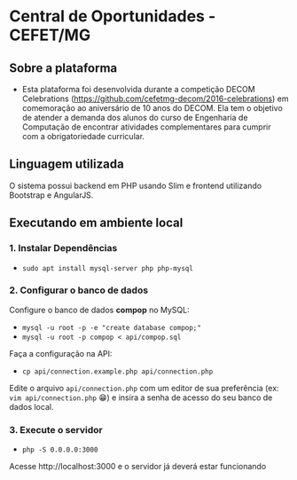 # Central de Oportunidades - CEFET/MG
## Sobre a plataforma
- Esta plataforma foi desenvolvida durante a competição DECOM Celebrations (https://github.com/cefetmg-decom/2016-celebrations) em comemoração ao aniversário de 10 anos do DECOM. Ela tem o objetivo de atender a demanda dos alunos do curso de Engenharia de Computação de encontrar atividades complementares para cumprir com a obrigatoriedade curricular.

## Linguagem utilizada
O sistema possui backend em PHP usando Slim e frontend utilizando Bootstrap e AngularJS.

## Executando em ambiente local
### 1. Instalar Dependências
- `sudo apt install mysql-server php php-mysql`

### 2. Configurar o banco de dados
Configure o banco de dados **compop** no MySQL:
- `mysql -u root -p -e "create database compop;"`
- `mysql -u root -p compop < api/compop.sql`

Faça a configuração na API:
- `cp api/connection.example.php api/connection.php`

Edite o arquivo `api/connection.php` com um editor de sua preferência (ex: `vim api/connection.php` :grin:) e insira a senha de acesso do seu banco de dados local.


### 3. Execute o servidor
- `php -S 0.0.0.0:3000`

Acesse http://localhost:3000 e o servidor já deverá estar funcionando

